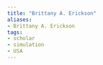 ```yaml
---
title: "Brittany A. Erickson"
aliases:
- Brittany A. Erickson
tags:
- scholar
- simulation
- USA
---
```


